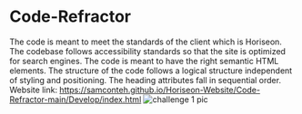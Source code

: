 # Code-Refractor
The code is meant to meet the standards of the client which is Horiseon. The codebase follows accessibility standards so that the site is optimized for search engines. The code is meant to have the right semantic HTML elements. The structure of the code follows a logical structure independent of styling and positioning. The heading attributes fall in sequential order. Website link: https://samconteh.github.io/Horiseon-Website/Code-Refractor-main/Develop/index.html
![challenge 1 pic](https://user-images.githubusercontent.com/109471583/180095358-cfba1386-6a32-4028-97a5-24d358bc4480.png)
